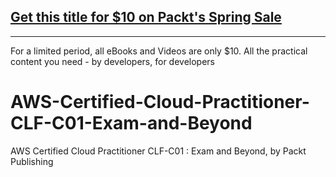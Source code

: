 ## [Get this title for $10 on Packt's Spring Sale](https://www.packt.com/V18341?utm_source=github&utm_medium=packt-github-repo&utm_campaign=spring_10_dollar_2022)
-----
For a limited period, all eBooks and Videos are only $10. All the practical content you need \- by developers, for developers

# AWS-Certified-Cloud-Practitioner-CLF-C01-Exam-and-Beyond
AWS Certified Cloud Practitioner CLF-C01 : Exam and Beyond, by Packt Publishing
